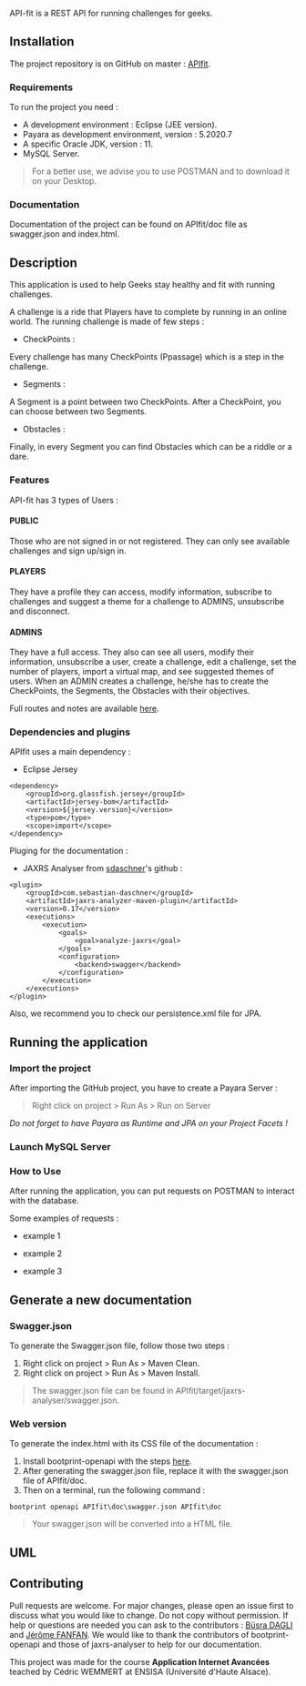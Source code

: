 API-fit is a REST API for running challenges for geeks.

## Installation

The project repository is on GitHub on master : [APIfit](#https://github.com/J3ffx/API-fit/tree/master/APIfit).

### Requirements

To run the project you need :

- A development environment : Eclipse (JEE version).
- Payara as development environment, version : 5.2020.7
- A specific Oracle JDK, version : 11.
- MySQL Server.

> For a better use, we advise you to use POSTMAN and to download it on your Desktop.

### Documentation

Documentation of the project can be found on APIfit/doc file as swagger.json and index.html.

## Description

This application is used to help Geeks stay healthy and fit with running challenges.

A challenge is a ride that Players have to complete by running in an online world.
The running challenge is made of few steps :

- CheckPoints :

Every challenge has many CheckPoints (Ppassage) which is a step in the challenge.

- Segments :

A Segment is a point between two CheckPoints. After a CheckPoint, you can choose between two Segments.

- Obstacles :

Finally, in every Segment you can find Obstacles which can be a riddle or a dare.

### Features

API-fit has 3 types of Users :

#### PUBLIC

Those who are not signed in or not registered. They can only see available challenges and sign up/sign in.

#### PLAYERS

They have a profile they can access, modify information, subscribe to challenges and suggest a theme for a challenge to ADMINS, unsubscribe and disconnect.

#### ADMINS

They have a full access. They also can see all users, modify their information, unsubscribe a user, create a challenge, edit a challenge, set the number of players, import a virtual map, and see suggested themes of users.
When an ADMIN creates a challenge, he/she has to create the CheckPoints, the Segments, the Obstacles with their objectives.

Full routes and notes are available [here](#https://docs.google.com/document/d/1VyX63MnN7kr6DBpVu9fcWI3ou-p1KMbhRigDm-1UQCs/edit).

### Dependencies and plugins

APIfit uses a main dependency :

- Eclipse Jersey
```
<dependency>
    <groupId>org.glassfish.jersey</groupId>
    <artifactId>jersey-bom</artifactId>
    <version>${jersey.version}</version>
    <type>pom</type>
    <scope>import</scope>
</dependency>

```
Pluging for the documentation :

- JAXRS Analyser from [sdaschner](#https://github.com/sdaschner/jaxrs-analyzer)'s github :

```
<plugin>
    <groupId>com.sebastian-daschner</groupId>
    <artifactId>jaxrs-analyzer-maven-plugin</artifactId>
    <version>0.17</version>
    <executions>
        <execution>
            <goals>
                <goal>analyze-jaxrs</goal>
            </goals>
            <configuration>
                <backend>swagger</backend>
            </configuration>
        </execution>
    </executions>
</plugin>
```
Also, we recommend you to check our persistence.xml file for JPA.

## Running the application

### Import the project 

After importing the GitHub project, you have to create a Payara Server :

> Right click on project > Run As > Run on Server

*Do not forget to have Payara as Runtime and JPA on your Project Facets !*

### Launch MySQL Server

### How to Use

After running the application, you can put requests on POSTMAN to interact with the database.

Some examples of requests : 

* example 1

* example 2
* example 3

## Generate a new documentation

### Swagger.json

To generate the Swagger.json file, follow those two steps :

1. Right click on project > Run As > Maven Clean.
2. Right click on project > Run As > Maven Install.

> The swagger.json file can be found in APIfit/target/jaxrs-analyser/swagger.json.

### Web version

To generate the index.html with its CSS file of the documentation :

1. Install bootprint-openapi with the steps [here](#https://github.com/bootprint/bootprint-openapi).
2. After generating the swagger.json file, replace it with the swagger.json file of APIfit/doc.
3. Then on a terminal, run the following command :
```
bootprint openapi APIfit\doc\swagger.json APIfit\doc

```
> Your swagger.json will be converted into a HTML file.

## UML



## Contributing
Pull requests are welcome. For major changes, please open an issue first to discuss what you would like to change.
Do not copy without permission. If help or questions are needed you can ask to the contributors : [Büsra DAGLI](#https://github.com/BusraDagli) and [Jérôme FANFAN](#https://github.com/J3ffx).
We would like to thank the contributors of bootprint-openapi and those of jaxrs-analyser to help for our documentation.


This project was made for the course **Application Internet Avancées** teached by Cédric WEMMERT at ENSISA (Université d'Haute Alsace).
